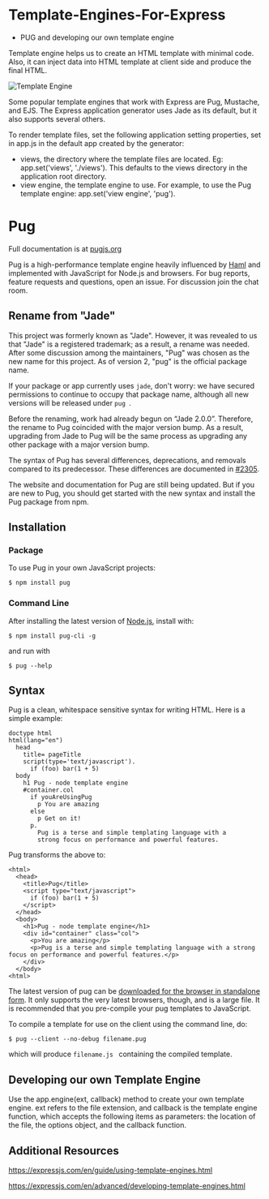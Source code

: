 # Template-Engines-For-Express
- PUG and developing our own template engine

Template engine helps us to create an HTML template with minimal code. 
Also, it can inject data into HTML template at client side and produce the final HTML.


![Template Engine](https://www.tutorialsteacher.com/Content/images/nodejs/template-engine.png)

Some popular template engines that work with Express are Pug, Mustache, and EJS.
The Express application generator uses Jade as its default, but it also supports several others.

To render template files, set the following application setting properties, set in app.js in the default app created by the generator:

- views, the directory where the template files are located. Eg: app.set('views', './views'). This defaults to the views directory in the application root directory.
- view engine, the template engine to use. For example, to use the Pug template engine: app.set('view engine', 'pug').

# Pug               

Full documentation is at [pugjs.org](https://pugjs.org/api/getting-started.html)

Pug is a high-performance template engine heavily influenced by [Haml](http://haml.info/) and implemented with JavaScript for Node.js and browsers. 
For bug reports, feature requests and questions, open an issue. For discussion join the chat room.

## Rename from "Jade"

This project was formerly known as "Jade". However, it was revealed to us that "Jade" is a registered trademark; as a result, a rename was needed. After some discussion among the maintainers, "Pug" was chosen as the new name for this project. As of version 2, "pug" is the official package name.

If your package or app currently uses ``` jade ```, don't worry: we have secured permissions to continue to occupy that package name, although all new versions will be released under ```pug ```.

Before the renaming, work had already begun on “Jade 2.0.0”. Therefore, the rename to Pug coincided with the major version bump. As a result, upgrading from Jade to Pug will be the same process as upgrading any other package with a major version bump.

The syntax of Pug has several differences, deprecations, and removals compared to its predecessor. These differences are documented in [#2305](https://github.com/pugjs/pug/issues/2305).

The website and documentation for Pug are still being updated. But if you are new to Pug, you should get started with the new syntax and install the Pug package from npm.

## Installation

### Package
To use Pug in your own JavaScript projects:

``` $ npm install pug ```
### Command Line
After installing the latest version of [Node.js](https://nodejs.org/en/), install with:

``` $ npm install pug-cli -g ```

and run with

``` $ pug --help ```

## Syntax

Pug is a clean, whitespace sensitive syntax for writing HTML. Here is a simple example:
```
doctype html
html(lang="en")
  head
    title= pageTitle
    script(type='text/javascript').
      if (foo) bar(1 + 5)
  body
    h1 Pug - node template engine
    #container.col
      if youAreUsingPug
        p You are amazing
      else
        p Get on it!
      p.
        Pug is a terse and simple templating language with a
        strong focus on performance and powerful features.
 ```
        


Pug transforms the above to:



```
<html>
  <head>
    <title>Pug</title>
    <script type="text/javascript">
      if (foo) bar(1 + 5)
    </script>
  </head>
  <body>
    <h1>Pug - node template engine</h1>
    <div id="container" class="col">
      <p>You are amazing</p>
      <p>Pug is a terse and simple templating language with a strong focus on performance and powerful features.</p>
    </div>
  </body>
<html>
```


The latest version of pug can be [downloaded for the browser in standalone form](https://pugjs.org/js/pug.js). It only supports the very latest browsers, though, and is a large file. It is recommended that you pre-compile your pug templates to JavaScript.

To compile a template for use on the client using the command line, do:

``` $ pug --client --no-debug filename.pug ```

which will produce ```filename.js ``` containing the compiled template.

## Developing our own Template Engine

Use the app.engine(ext, callback) method to create your own template engine. ext refers to the file extension, and callback is the template engine function, which accepts the following items as parameters:
the location of the file, the options object, and the callback function.

## Additional Resources

https://expressjs.com/en/guide/using-template-engines.html

https://expressjs.com/en/advanced/developing-template-engines.html
